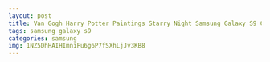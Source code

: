 ```yaml
---
layout: post
title: Van Gogh Harry Potter Paintings Starry Night Samsung Galaxy S9 Case
tags: samsung galaxy s9
categories: samsung
img: 1NZ5DhHAIHImniFu6g6P7fSXhLjJv3KB8
---
```


